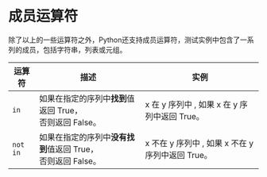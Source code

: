 # 成员运算符
除了以上的一些运算符之外，Python还支持成员运算符，测试实例中包含了一系列的成员，包括字符串，列表或元组。

| 运算符   | 描述                                                          | 实例                                              |
| -------- | ------------------------------------------------------------- | ------------------------------------------------- |
| `in`     | 如果在指定的序列中**找到**值返回 True，<br>否则返回 False。     | x 在 y 序列中 , 如果 x 在 y 序列中返回 True。     |
| `not in` | 如果在指定的序列中**没有找到**值返回 True，<br>否则返回 False。 | x 不在 y 序列中 , 如果 x 不在 y 序列中返回 True。 |

